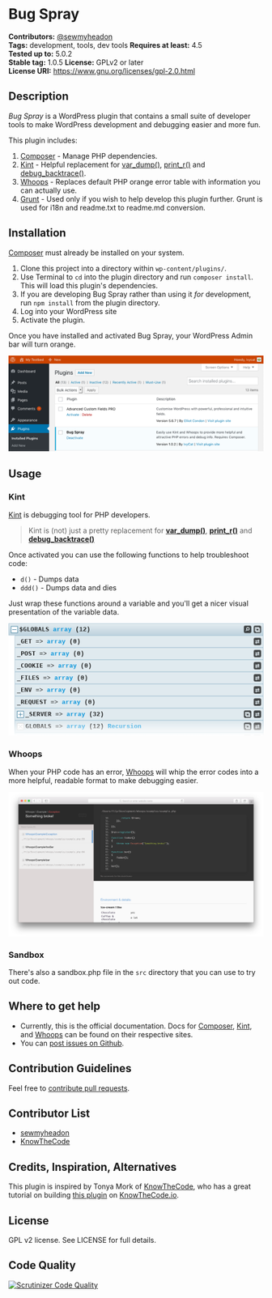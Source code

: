 # Bug Spray #
**Contributors:** [@sewmyheadon](https://profiles.wordpress.org/@sewmyheadon)  
**Tags:** development, tools, dev tools
**Requires at least:** 4.5  
**Tested up to:** 5.0.2  
**Stable tag:** 1.0.5
**License:** GPLv2 or later  
**License URI:** https://www.gnu.org/licenses/gpl-2.0.html  

## Description ##

_Bug Spray_ is a WordPress plugin that contains a small suite of developer tools to make WordPress development and debugging easier and more fun.

This plugin includes:

1. [Composer](https://getcomposer.org/) - Manage PHP dependencies.
2. [Kint](https://github.com/kint-php/kint) - Helpful replacement for [var_dump()](http://php.net/manual/en/function.var-dump.php), [print_r()](http://php.net/manual/en/function.print-r.php) and [debug_backtrace()](http://php.net/manual/en/function.debug-backtrace.php).
3. [Whoops](https://github.com/filp/whoops) - Replaces default PHP orange error table with information you can actually use.
4. [Grunt](https://gruntjs.com/) - Used only if you wish to help develop this plugin further. Grunt is used for i18n and readme.txt to readme.md conversion.

## Installation ##
[Composer](https://getcomposer.org/) must already be installed on your system.

1. Clone this project into a directory within `wp-content/plugins/`.
1. Use Terminal to `cd` into the plugin directory and run `composer install`. This will load this plugin's dependencies.
1. If you are developing Bug Spray rather than using it _for_ development, run `npm install` from the plugin directory.
1. Log into your WordPress site
1. Activate the plugin.

Once you have installed and activated Bug Spray, your WordPress Admin bar will turn orange.

![Bug Spray Admin Bar](https://raw.githubusercontent.com/sewmyheadon/bug-spray/development/assets/images/bug-spray-admin-bar.png)

## Usage ##

### Kint ###

[Kint](https://github.com/kint-php/kint) is debugging tool for PHP developers.

> Kint is (not) just a pretty replacement for **[var_dump()](https://secure.php.net/function.var_dump)**, **[print_r()](https://secure.php.net/function.print_r)** and **[debug_backtrace()](https://secure.php.net/function.debug_backtrace)**

Once activated you can use the following functions to help troubleshoot code:

* `d()` - Dumps data
* `ddd()` - Dumps data and dies

Just wrap these functions around a variable and you'll get a nicer visual presentation of the variable data.

![Kint](https://raw.githubusercontent.com/sewmyheadon/bug-spray/development/assets/images/kint.png)

### Whoops ###
When your PHP code has an error, [Whoops](https://github.com/filp/whoops) will whip the error codes into a more helpful, readable format to make debugging easier.

![Whoops](https://raw.githubusercontent.com/sewmyheadon/bug-spray/development/assets/images/whoops.png)

### Sandbox ###
There's also a sandbox.php file in the `src` directory that you can use to try out code.

## Where to get help ##

* Currently, this is the official documentation. Docs for [Composer](https://getcomposer.org/), [Kint](https://github.com/kint-php/kint), and [Whoops](https://github.com/filp/whoops) can be found on their respective sites.
* You can [post issues on Github](https://github.com/sewmyheadon/bug-spray/issues).

## Contribution Guidelines ##
Feel free to [contribute pull requests](https://github.com/sewmyheadon/bug-spray/pulls).

## Contributor List ##
* [sewmyheadon](https://github.com/sewmyheadon)
* [KnowTheCode](https://github.com/KnowTheCode)

## Credits, Inspiration, Alternatives ##
This plugin is inspired by Tonya Mork of [KnowTheCode](https://github.com/KnowTheCode), who has a great tutorial on building [this plugin](https://github.com/KnowTheCode/WordPress-Starter-Plugin-Lab) on [KnowTheCode.io](https://knowthecode.io/).

## License ##
GPL v2 license. See LICENSE for full details.

## Code Quality ##
[![Scrutinizer Code Quality](https://scrutinizer-ci.com/g/sewmyheadon/bug-spray/badges/quality-score.png?b=development)](https://scrutinizer-ci.com/g/sewmyheadon/bug-spray/?branch=development)
